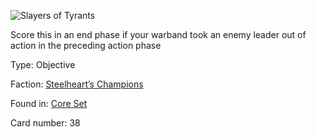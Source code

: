 
![Slayers of Tyrants](https://warhammerunderworlds.com/wp-content/uploads/sites/6/2017/12/038_ENG-Slayers-of-Tyrants.png)

Score this in an end phase if your warband took an enemy leader out of action in the preceding action phase

Type: Objective

Faction: [Steelheart’s Champions](/factions/steelhearts-champions.md)

Found in: [Core Set](/locations/core-set.md)

Card number: 38
